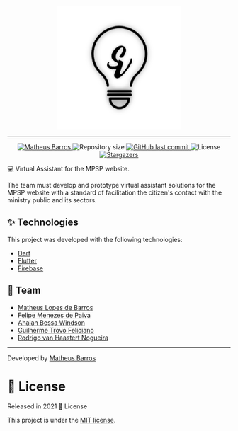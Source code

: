<p align="center">
   <img src="./assets/images/black_logo.png" alt="srvc" width="280"/>
</p>

---

<p align="center">	
   <a href="https://www.linkedin.com/in/matheus-barros-a1646715a/">
      <img alt="Matheus Barros" src="https://img.shields.io/badge/-Matheus Barros-red?style=flat&logo=Linkedin&logoColor=white" />
   </a>
  <img alt="Repository size" src="https://img.shields.io/github/repo-size/Math-Barros/project_mpsp?color=red">

  <a href="https://github.com/Math-Barros/project_mpsp/commits/master">
    <img alt="GitHub last commit" src="https://img.shields.io/github/last-commit/Math-Barros/project_mpsp?color=red">
  </a> 
  <img alt="License" src="https://img.shields.io/badge/license-MIT-red">
  <a href="https://github.com/Math-Barros/project_mpsp/stargazers">
    <img alt="Stargazers" src="https://img.shields.io/github/stars/Math-Barros/project_mpsp?color=red&logo=github">
  </a>
</p>

:computer: Virtual Assistant for the MPSP website.

The team must develop and prototype virtual assistant solutions for the
MPSP website with a standard of facilitation the citizen's contact with the ministry
public and its sectors.

## :sparkles: Technologies

This project was developed with the following technologies:

- [Dart](https://dart.dev/)
- [Flutter](https://flutter.dev/)
- [Firebase](https://firebase.google.com/?hl=pt-br)

## :busts_in_silhouette: Team

- [Matheus Lopes de Barros](https://github.com/Math-Barros) 
- [Felipe Menezes de Paiva](https://github.com/DevFelipe-Mene)
- [Ahalan Bessa Windson](https://github.com/dasij)
- [Guilherme Trovo Feliciano](https://github.com/Trovovz)
- [Rodrigo van Haastert Nogueira](https://github.com/Rodrigovhn)

---

Developed by [Matheus Barros](https://github.com/Math-Barros)

# :closed_book: License

Released in 2021 :closed_book: License

This project is under the [MIT license](./LICENSE).


